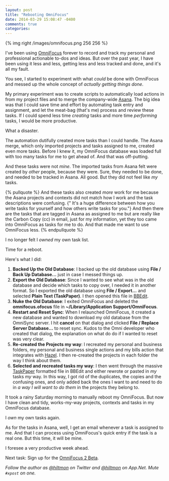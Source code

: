 ```yaml
---
layout: post
title: "Rebooting OmniFocus"
date: 2014-03-29 15:08:47 -0400
comments: true
categories: 
---
```


{% img right /images/omnifocus.png 256 256 %}

I've been using [OmniFocus](https://www.omnigroup.com/omnifocus) forever to record and track my personal and professional actionable to-dos and ideas. But over the past year, I have been using it less and less, getting less and less tracked and done, and it's all my fault.

You see, I started to experiment with what *could* be done with OmniFocus and messed up the whole concept of *actually getting things done*.

My primary experiment was to create scripts to automatically load actions in from my project files and to merge the company-wide [Asana](https://app.asana.com). The big idea was that I could save time and effort by automating task entry and assignment, and let the meat-bag (that's me) process and review these tasks. If I could spend less time *creating* tasks and more time *performing* tasks, I would be more productive.

What a disaster.

The automation dutifully created more tasks than I could handle. The Asana merge, which only imported projects and tasks assigned to me, created even more tasks. Before I knew it, my OmniFocus database was loaded full with too many tasks for me to get ahead of. And that was off-putting.

And these tasks were not *mine*. The imported tasks from Asana felt were created by *other* people, because they were. Sure, they needed to be done, and needed to be tracked in Asana. All good. But they did not feel like *my* tasks.

{% pullquote %}
And these tasks also created *more* work for me because the Asana projects and contexts did not match how I work and the task descriptions were confusing. {" It's a huge difference between how you write tasks for yourself and how others write tasks for you."} And then there are the tasks that are tagged in Asana as assigned to me but are really like the Carbon Copy (cc) in email, just for my information, yet they too came into OmniFocus as tasks for me to do. And that made me want to use OmniFocus less.
{% endpullquote %}

I no longer felt I *owned* my own task list.

Time for a reboot.

Here's what I did:

1. **Backed Up the Old Database**: I backed up the old database using **File / Back Up Database...** just in case I messed things up.
2. **Export the Old Database**: Since I wanted to see what was in the old database and decide which tasks to copy over, I needed it in another format. So I exported the old database using **File / Export...** and selected **Plain Text (TaskPaper)**. I then opened this file in [BBEdit](http://www.barebones.com/products/bbedit/).
3. **Nuke the Old Database**: I exited OmniFocus and deleted the **omnifocus.ofocus** file in **~/Library/Application Support/OmniFocus**.
4. **Restart and Reset Sync**: When I relaunched OmniFocus, it created a new database and wanted to download my old database from the OmniSync server. I hit **cancel** on that dialog and clicked **File / Replace Server Database...** to reset sync. Kudos to the Omni developer who created that dialog, the explanation on what do do if I wanted to reset was very clear.
5. **Re-created the Projects my way**: I recreated my personal and business folders, my personal and business single actions and my bills action that integrates with [Hazel](http://www.noodlesoft.com/hazel). I then re-created the projects in each folder the way I think about them.
6. **Selected and recreated tasks my way**: I then went through the massive [TaskPaper](http://www.hogbaysoftware.com/products/taskpaper) formatted file in BBEdit and either rewrote or pasted in *my* tasks *my* way. In this way, I got rid of the duplicates, the copies and the confusing ones, and only added back the ones I want to and need to do in *a way I will want to do them* in the projects they belong to.

It took a rainy Saturday morning to manually reboot my OmniFocus. But now I have clean and tidy, works-my-way projects, contexts and tasks in my OmniFocus database.

I *own* my own tasks again.

As for the tasks in Asana, well, I get an email whenever a task is assigned to me. And that I can process using OmniFocus's quick entry if the task is a real one. But this time, it will be mine.

I foresee a very productive week ahead.

Next task: Sign up for the [OmniFocus 2 Beta](http://www.omnigroup.com/test/omnifocus/).

*Follow the author as [@hiltmon](http://https://twitter.com/hiltmon) on Twitter and [@hiltmon](http://alpha.app.net/hiltmon) on App.Net. Mute `#xpost` on one.*
